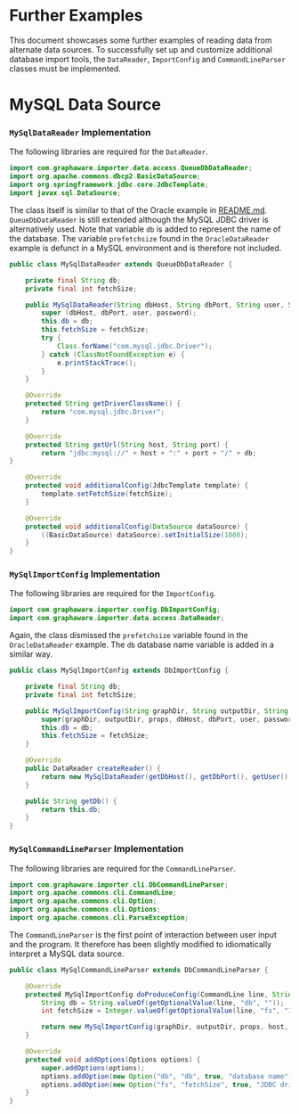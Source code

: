 Further Examples
================

This document showcases some further examples of reading data from alternate data sources. To successfully set up and customize additional database import tools, the `DataReader`, `ImportConfig` and `CommandLineParser` classes must be implemented.

# MySQL Data Source

### `MySqlDataReader` Implementation

The following libraries are required for the `DataReader`.

```java
import com.graphaware.importer.data.access.QueueDbDataReader;
import org.apache.commons.dbcp2.BasicDataSource;
import org.springframework.jdbc.core.JdbcTemplate;
import javax.sql.DataSource;
```

The class itself is similar to that of the Oracle example in [README.md](../README.md). `QueueDbDataReader` is still extended although the MySQL JDBC driver is alternatively used. Note that variable `db` is added to represent the name of the database. The variable `prefetchsize` found in the `OracleDataReader` example is defunct in a MySQL environment and is therefore not included.

```java
public class MySqlDataReader extends QueueDbDataReader {

    private final String db;
    private final int fetchSize;

    public MySqlDataReader(String dbHost, String dbPort, String user, String password, String db, int fetchSize) {
        super (dbHost, dbPort, user, password);
        this.db = db;
        this.fetchSize = fetchSize;
        try {
            Class.forName("com.mysql.jdbc.Driver");
        } catch (ClassNotFoundException e) {
            e.printStackTrace();
        }
    }

    @Override
    protected String getDriverClassName() {
        return "com.mysql.jdbc.Driver";
    }

    @Override
    protected String getUrl(String host, String port) {
        return "jdbc:mysql://" + host + ":" + port + "/" + db;
}

    @Override
    protected void additionalConfig(JdbcTemplate template) {
        template.setFetchSize(fetchSize);
    }

    @Override
    protected void additionalConfig(DataSource dataSource) {
        ((BasicDataSource) dataSource).setInitialSize(1000);
    }
}
```

### `MySqlImportConfig` Implementation

The following libraries are required for the `ImportConfig`.

```java
import com.graphaware.importer.config.DbImportConfig;
import com.graphaware.importer.data.access.DataReader;
```

Again, the class dismissed the `prefetchsize` variable found in the `OracleDataReader` example. The `db` database name variable is added in a similar way.

```java
public class MySqlImportConfig extends DbImportConfig {

    private final String db;
    private final int fetchSize;

    public MySqlImportConfig(String graphDir, String outputDir, String props, String dbHost, String dbPort, String user, String password, String db, int fetchSize) {
        super(graphDir, outputDir, props, dbHost, dbPort, user, password);
        this.db = db;
        this.fetchSize = fetchSize;
    }

    @Override
    public DataReader createReader() {
        return new MySqlDataReader(getDbHost(), getDbPort(), getUser(), getPassword(), getDb(), fetchSize);
    }

    public String getDb() {
        return this.db;
    }
}
```

### `MySqlCommandLineParser` Implementation

The following libraries are required for the `CommandLineParser`.

```java
import com.graphaware.importer.cli.DbCommandLineParser;
import org.apache.commons.cli.CommandLine;
import org.apache.commons.cli.Option;
import org.apache.commons.cli.Options;
import org.apache.commons.cli.ParseException;
```

The `CommandLineParser` is the first point of interaction between user input and the program. It therefore has been slightly modified to idiomatically interpret a MySQL data source.

```java
public class MySqlCommandLineParser extends DbCommandLineParser {

    @Override
    protected MySqlImportConfig doProduceConfig(CommandLine line, String graphDir, String outputDir, String props, String host, String port, String user, String password) throws ParseException {
        String db = String.valueOf(getOptionalValue(line, "db", ""));
        int fetchSize = Integer.valueOf(getOptionalValue(line, "fs", "10000"));

        return new MySqlImportConfig(graphDir, outputDir, props, host, port, user, password, db, fetchSize);
    }

    @Override
    protected void addOptions(Options options) {
        super.addOptions(options);
        options.addOption(new Option("db", "db", true, "database name"));
        options.addOption(new Option("fs", "fetchSize", true, "JDBC driver row fetch size (default 10000)"));
    }
}
```